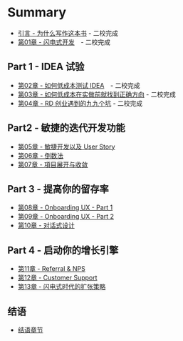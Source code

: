 # Summary

* [引言 - 为什么写作这本书](00.md) - 二校完成
* [第01章 - 闪电式开发](01.md)　- 二校完成

## Part 1 - IDEA 试验

* [第02章 - 如何低成本测试 IDEA](02.md)　- 二校完成
* [第03章 - 如何低成本在实做前就找到正确方向](03.md) - 二校完成
* [第04章 - RD 创业遇到的九九个坑](04.md) - 二校完成

## Part2 - 敏捷的迭代开发功能

* [第05章 - 敏捷开发以及 User Story](05.md)
* [第06章 - 倒数法](06.md)
* [第07章 - 項目展开与收敛](07.md)

## Part 3 - 提高你的留存率

* [第08章 - Onboarding UX - Part 1](08.md)
* [第09章 - Onboarding UX - Part 2](09.md)
* [第10章 - 对话式设计](10.md)

## Part 4 - 启动你的增长引擎

* [第11章 - Referral & NPS ](11.md)
* [第12章 - Customer Support](12.md)
* [第13章 - 闪电式时代的扩张策略](13.md)

## 结语

* [结语章节](14.md)
